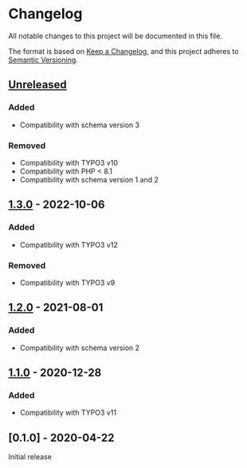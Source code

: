 # Changelog

All notable changes to this project will be documented in this file.

The format is based on [Keep a Changelog](https://keepachangelog.com/en/1.0.0/), and this project adheres
to [Semantic Versioning](https://semver.org/spec/v2.0.0.html).

## [Unreleased]

### Added
- Compatibility with schema version 3

### Removed
- Compatibility with TYPO3 v10
- Compatibility with PHP < 8.1
- Compatibility with schema version 1 and 2

## [1.3.0] - 2022-10-06

### Added
- Compatibility with TYPO3 v12

### Removed
- Compatibility with TYPO3 v9

## [1.2.0] - 2021-08-01

### Added
- Compatibility with schema version 2

## [1.1.0] - 2020-12-28

### Added
- Compatibility with TYPO3 v11

## [0.1.0] - 2020-04-22

Initial release


[Unreleased]: https://github.com/brotkrueml/schema-virtuallocation/compare/v1.3.0...HEAD
[1.3.0]: https://github.com/brotkrueml/schema-virtuallocation/compare/v1.2.0...v1.3.0
[1.2.0]: https://github.com/brotkrueml/schema-virtuallocation/compare/v1.1.0...v1.2.0
[1.1.0]: https://github.com/brotkrueml/schema-virtuallocation/compare/v1.0.0...v1.1.0
[1.0.0]: https://github.com/brotkrueml/schema-virtuallocation/releases/tag/v1.0.0
